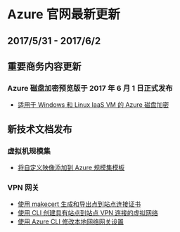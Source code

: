 <properties
	pageTitle="Azure 官网本周更新 | Azure"
    description="Azure 官网本周更新"
    services=""
    documentationCenter=""
    authors=""
    manager=""
    editor=""
    tags=""/>

<tags ms.service="weekly-updates" ms.date="" wacn.date="" wacn.lang="cn"/>

# Azure 官网最新更新
## 2017/5/31 - 2017/6/2
## 重要商务内容更新
### Azure 磁盘加密预览版于 2017 年 6 月 1 日正式发布
<ul>
<li><a id="weekly-updates-5-31_documentation-azure-security-disk-encryption" href="/documentation/articles/azure-security-disk-encryption/">适用于 Windows 和 Linux IaaS VM 的 Azure 磁盘加密</a></li>
</ul>

## 新技术文档发布
### 虚拟机规模集
<ul>
<li><a id="weekly-updates-5-31_documentation-virtual-machine-scale-sets-mvss-custom-image" href="/documentation/articles/virtual-machine-scale-sets-mvss-custom-image/">将自定义映像添加到 Azure 规模集模板</a></li>
</ul>

### VPN 网关
<ul>
<li><a id="weekly-updates-5-31_documentation-vpn-gateway-certificates-point-to-site-makecert" href="/documentation/articles/vpn-gateway-certificates-point-to-site-makecert/">使用 makecert 生成和导出点到站点连接证书</a></li>
<li><a id="weekly-updates-5-31_documentation-vpn-gateway-howto-site-to-site-resource-manager-cli" href="/documentation/articles/vpn-gateway-howto-site-to-site-resource-manager-cli/">使用 CLI 创建具有站点到站点 VPN 连接的虚拟网络</a></li>
<li><a id="weekly-updates-5-31_documentation-vpn-gateway-modify-local-network-gateway-cli" href="/documentation/articles/vpn-gateway-modify-local-network-gateway-cli/">使用 Azure CLI 修改本地网络网关设置</a></li>
</ul>